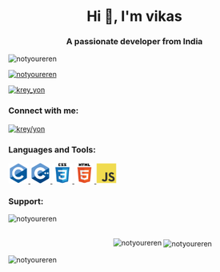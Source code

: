 <h1 align="center">Hi 👋, I'm vikas</h1>
<h3 align="center">A passionate developer from India</h3>

<p align="left"> <img src="https://komarev.com/ghpvc/?username=notyoureren&label=Profile%20views&color=0e75b6&style=flat" alt="notyoureren" /> </p>

<p align="left"> <a href="https://github.com/ryo-ma/github-profile-trophy"><img src="https://github-profile-trophy.vercel.app/?username=notyoureren" alt="notyoureren" /></a> </p>

<p align="left"> <a href="https://twitter.com/krey/yon" target="blank"><img src="https://img.shields.io/twitter/follow/krey/yon?logo=twitter&style=for-the-badge" alt="krey_yon" /></a> </p>

<h3 align="left">Connect with me:</h3>
<p align="left">
<a href="https://twitter.com/krey/yon" target="blank"><img align="center" src="https://raw.githubusercontent.com/rahuldkjain/github-profile-readme-generator/master/src/images/icons/Social/twitter.svg" alt="krey/yon" height="30" width="40" /></a>
</p>

<h3 align="left">Languages and Tools:</h3>
<p align="left"> <a href="https://www.cprogramming.com/" target="_blank" rel="noreferrer"> <img src="https://raw.githubusercontent.com/devicons/devicon/master/icons/c/c-original.svg" alt="c" width="40" height="40"/> </a> <a href="https://www.w3schools.com/cpp/" target="_blank" rel="noreferrer"> <img src="https://raw.githubusercontent.com/devicons/devicon/master/icons/cplusplus/cplusplus-original.svg" alt="cplusplus" width="40" height="40"/> </a> <a href="https://www.w3schools.com/css/" target="_blank" rel="noreferrer"> <img src="https://raw.githubusercontent.com/devicons/devicon/master/icons/css3/css3-original-wordmark.svg" alt="css3" width="40" height="40"/> </a> <a href="https://www.w3.org/html/" target="_blank" rel="noreferrer"> <img src="https://raw.githubusercontent.com/devicons/devicon/master/icons/html5/html5-original-wordmark.svg" alt="html5" width="40" height="40"/> </a> <a href="https://developer.mozilla.org/en-US/docs/Web/JavaScript" target="_blank" rel="noreferrer"> <img src="https://raw.githubusercontent.com/devicons/devicon/master/icons/javascript/javascript-original.svg" alt="javascript" width="40" height="40"/> </a> </p>

<h3 align="left">Support:</h3>
<p><a href="https://ko-fi.com/notyoureren"> <img align="left" src="https://cdn.ko-fi.com/cdn/kofi3.png?v=3" height="50" width="210" alt="notyoureren" /></a></p><br><br>

<p><img align="left" src="https://github-readme-stats.vercel.app/api/top-langs?username=notyoureren&show_icons=true&locale=en&layout=compact" alt="notyoureren" /></p>

<p>&nbsp;<img align="center" src="https://github-readme-stats.vercel.app/api?username=notyoureren&show_icons=true&locale=en" alt="notyoureren" /></p>

<p><img align="center" src="https://github-readme-streak-stats.herokuapp.com/?user=notyoureren&" alt="notyoureren" /></p>
